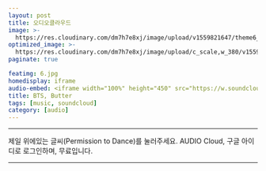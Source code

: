 ```yaml
---
layout: post
title: 오디오클라우드
image: >-
  https://res.cloudinary.com/dm7h7e8xj/image/upload/v1559821647/theme6_qeeojf.jpg
optimized_image: >-
  https://res.cloudinary.com/dm7h7e8xj/image/upload/c_scale,w_380/v1559821647/theme6_qeeojf.jpg
paginate: true

featimg: 6.jpg
homedisplay: iframe
audio-embed: <iframe width="100%" height="450" src="https://w.soundcloud.com/player/?url=https%3A//api.soundcloud.com/tracks/1116388588&amp;auto_play=false&amp;hide_related=false&amp;show_comments=true&amp;show_user=true&amp;show_reposts=false&amp;visual=true"></iframe>
title: BTS, Butter
tags: [music, soundcloud]
category: [audio]
---
```


---

제일 위에있는 글씨(Permission to Dance)를 눌러주세요.
AUDIO Cloud, 구글 아이디로 로그인하며, 무료입니다.

---



